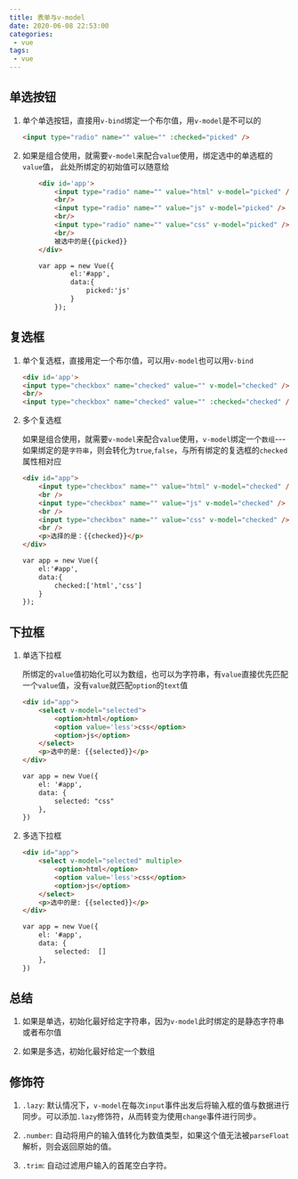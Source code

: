 ```yaml
---
title: 表单与v-­model
date: 2020-06-08 22:53:00
categories:
 - vue
tags:
 - vue
---
```



## 单选按钮
1. 单个单选按钮，直接用`v­-bind`绑定一个布尔值，用`v­-model`是不可以的

    ``` html
    <input type="radio" name="" value="" :checked="picked" />
    ```

2. 如果是组合使用，就需要`v-­model`来配合`value`使用，绑定选中的单选框的`value`值，
此处所绑定的初始值可以随意给
    ``` html
        <div id='app'>
            <input type="radio" name="" value="html" v-model="picked" />
            <br/>
            <input type="radio" name="" value="js" v-model="picked" />
            <br/>
            <input type="radio" name="" value="css" v-model="picked" />
            <br/>
            被选中的是{{picked}}
        </div>

        var app = new Vue({
                el:'#app',
                data:{
                    picked:'js'
                }
            });
    ```


## 复选框
1. 单个复选框，直接用定一个布尔值，可以用`v-­model`也可以用`v­-bind`
    ``` html
    <div id='app'>
    <input type="checkbox" name="checked" value="" v-model="checked" />
    <br/>
    <input type="checkbox" name="checked" value="" :checked="checked" />
    ```

2. 多个复选框

    如果是组合使用，就需要`v­-model`来配合`value`使用，`v­-model`绑定一个`数组`---如果绑定的是`字符串`，则会转化为`true`,`false`，与所有绑定的复选框的`checked`属性相对应

    ``` html
    <div id="app">
        <input type="checkbox" name="" value="html" v-model="checked" />   
        <br />
        <input type="checkbox" name="" value="js" v-model="checked" />  
        <br />
        <input type="checkbox" name="" value="css" v-model="checked" />
        <br />
        <p>选择的是：{{checked}}</p>
    </div>

    var app = new Vue({
        el:'#app',
        data:{
            checked:['html','css']
        }
    });
    ```

## 下拉框
1. 单选下拉框

    所绑定的`value`值初始化可以为数组，也可以为字符串，有`value`直接优先匹配一个`value`值，没有`value`就匹配`option`的`text`值

    ``` html
    <div id="app">
        <select v-model="selected">
            <option>html</option>
            <option value='less'>css</option>
            <option>js</option>
        </select>
        <p>选中的是: {{selected}}</p>
    </div>

    var app = new Vue({
        el: '#app',
        data: {
            selected: "css"
        },
    })
    ```

2. 多选下拉框

    ``` html
    <div id="app">
        <select v-model="selected" multiple>
            <option>html</option>
            <option value='less'>css</option>
            <option>js</option>
        </select>
        <p>选中的是: {{selected}}</p>
    </div>

    var app = new Vue({
        el: '#app',
        data: {
            selected:  []
        },
    })
    ```

## 总结
1. 如果是单选，初始化最好给定字符串，因为`v-­model`此时绑定的是静态字符串或者布尔值

2. 如果是多选，初始化最好给定一个数组


## 修饰符

1. `.lazy`: 默认情况下，`v-model`在每次`input`事件出发后将输入框的值与数据进行同步。可以添加`.lazy`修饰符，从而转变为使用`change`事件进行同步。

2. `.number`: 自动将用户的输入值转化为数值类型，如果这个值无法被`parseFloat`解析，则会返回原始的值。

3. `.trim`: 自动过滤用户输入的首尾空白字符。
